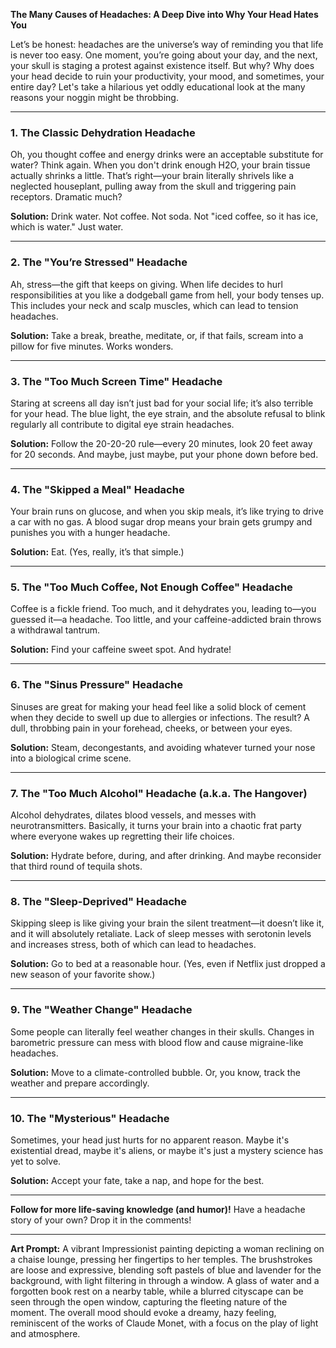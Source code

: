 **The Many Causes of Headaches: A Deep Dive into Why Your Head Hates You**

Let’s be honest: headaches are the universe’s way of reminding you that life is never too easy. One moment, you’re going about your day, and the next, your skull is staging a protest against existence itself. But why? Why does your head decide to ruin your productivity, your mood, and sometimes, your entire day? Let's take a hilarious yet oddly educational look at the many reasons your noggin might be throbbing.

---

### **1. The Classic Dehydration Headache**  
Oh, you thought coffee and energy drinks were an acceptable substitute for water? Think again. When you don't drink enough H2O, your brain tissue actually shrinks a little. That’s right—your brain literally shrivels like a neglected houseplant, pulling away from the skull and triggering pain receptors. Dramatic much?

**Solution:** Drink water. Not coffee. Not soda. Not "iced coffee, so it has ice, which is water." Just water.

---

### **2. The "You’re Stressed" Headache**  
Ah, stress—the gift that keeps on giving. When life decides to hurl responsibilities at you like a dodgeball game from hell, your body tenses up. This includes your neck and scalp muscles, which can lead to tension headaches.

**Solution:** Take a break, breathe, meditate, or, if that fails, scream into a pillow for five minutes. Works wonders.

---

### **3. The "Too Much Screen Time" Headache**  
Staring at screens all day isn’t just bad for your social life; it’s also terrible for your head. The blue light, the eye strain, and the absolute refusal to blink regularly all contribute to digital eye strain headaches.

**Solution:** Follow the 20-20-20 rule—every 20 minutes, look 20 feet away for 20 seconds. And maybe, just maybe, put your phone down before bed.

---

### **4. The "Skipped a Meal" Headache**  
Your brain runs on glucose, and when you skip meals, it’s like trying to drive a car with no gas. A blood sugar drop means your brain gets grumpy and punishes you with a hunger headache.

**Solution:** Eat. (Yes, really, it’s that simple.)

---

### **5. The "Too Much Coffee, Not Enough Coffee" Headache**  
Coffee is a fickle friend. Too much, and it dehydrates you, leading to—you guessed it—a headache. Too little, and your caffeine-addicted brain throws a withdrawal tantrum.

**Solution:** Find your caffeine sweet spot. And hydrate!

---

### **6. The "Sinus Pressure" Headache**  
Sinuses are great for making your head feel like a solid block of cement when they decide to swell up due to allergies or infections. The result? A dull, throbbing pain in your forehead, cheeks, or between your eyes.

**Solution:** Steam, decongestants, and avoiding whatever turned your nose into a biological crime scene.

---

### **7. The "Too Much Alcohol" Headache (a.k.a. The Hangover)**  
Alcohol dehydrates, dilates blood vessels, and messes with neurotransmitters. Basically, it turns your brain into a chaotic frat party where everyone wakes up regretting their life choices.

**Solution:** Hydrate before, during, and after drinking. And maybe reconsider that third round of tequila shots.

---

### **8. The "Sleep-Deprived" Headache**  
Skipping sleep is like giving your brain the silent treatment—it doesn’t like it, and it will absolutely retaliate. Lack of sleep messes with serotonin levels and increases stress, both of which can lead to headaches.

**Solution:** Go to bed at a reasonable hour. (Yes, even if Netflix just dropped a new season of your favorite show.)

---

### **9. The "Weather Change" Headache**  
Some people can literally feel weather changes in their skulls. Changes in barometric pressure can mess with blood flow and cause migraine-like headaches.

**Solution:** Move to a climate-controlled bubble. Or, you know, track the weather and prepare accordingly.

---

### **10. The "Mysterious" Headache**  
Sometimes, your head just hurts for no apparent reason. Maybe it's existential dread, maybe it's aliens, or maybe it's just a mystery science has yet to solve.

**Solution:** Accept your fate, take a nap, and hope for the best.

---

**Follow for more life-saving knowledge (and humor)!** Have a headache story of your own? Drop it in the comments!

---

**Art Prompt:**
A vibrant Impressionist painting depicting a woman reclining on a chaise lounge, pressing her fingertips to her temples. The brushstrokes are loose and expressive, blending soft pastels of blue and lavender for the background, with light filtering in through a window. A glass of water and a forgotten book rest on a nearby table, while a blurred cityscape can be seen through the open window, capturing the fleeting nature of the moment. The overall mood should evoke a dreamy, hazy feeling, reminiscent of the works of Claude Monet, with a focus on the play of light and atmosphere.

